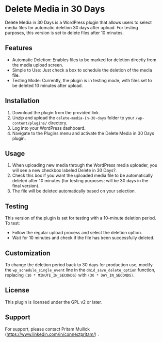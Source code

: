 Delete Media in 30 Days
=======================

Delete Media in 30 Days is a WordPress plugin that allows users to select media files for automatic deletion 30 days after upload. For testing purposes, this version is set to delete files after 10 minutes.

Features
--------

-   Automatic Deletion: Enables files to be marked for deletion directly from the media upload screen.
-   Simple to Use: Just check a box to schedule the deletion of the media file.
-   Testing Mode: Currently, the plugin is in testing mode, with files set to be deleted 10 minutes after upload.

Installation
------------

1.  Download the plugin from the provided link.
2.  Unzip and upload the `delete-media-in-30-days` folder to your `/wp-content/plugins/` directory.
3.  Log into your WordPress dashboard.
4.  Navigate to the Plugins menu and activate the Delete Media in 30 Days plugin.

Usage
-----

1.  When uploading new media through the WordPress media uploader, you will see a new checkbox labeled Delete in 30 Days?.
2.  Check this box if you want the uploaded media file to be automatically deleted after 10 minutes (for testing purposes; will be 30 days in the final version).
3.  The file will be deleted automatically based on your selection.

Testing
-------

This version of the plugin is set for testing with a 10-minute deletion period. To test:

-   Follow the regular upload process and select the deletion option.
-   Wait for 10 minutes and check if the file has been successfully deleted.

Customization
-------------

To change the deletion period back to 30 days for production use, modify the `wp_schedule_single_event` line in the `dmid_save_delete_option` function, replacing `(10 * MINUTE_IN_SECONDS)` with `(30 * DAY_IN_SECONDS)`.

License
-------

This plugin is licensed under the GPL v2 or later.

Support
-------

For support, please contact Pritam Mullick (https://www.linkedin.com/in/connectpritam/) .
